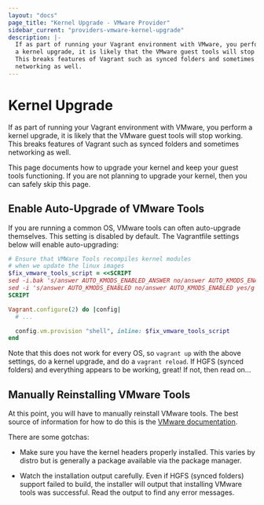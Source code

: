 ```yaml
---
layout: "docs"
page_title: "Kernel Upgrade - VMware Provider"
sidebar_current: "providers-vmware-kernel-upgrade"
description: |-
  If as part of running your Vagrant environment with VMware, you perform
  a kernel upgrade, it is likely that the VMware guest tools will stop working.
  This breaks features of Vagrant such as synced folders and sometimes
  networking as well.
---
```


# Kernel Upgrade

If as part of running your Vagrant environment with VMware, you perform
a kernel upgrade, it is likely that the VMware guest tools will stop working.
This breaks features of Vagrant such as synced folders and sometimes
networking as well.

This page documents how to upgrade your kernel and keep your guest tools
functioning. If you are not planning to upgrade your kernel, then you can safely
skip this page.

## Enable Auto-Upgrade of VMware Tools

If you are running a common OS, VMware tools can often auto-upgrade themselves.
This setting is disabled by default. The Vagrantfile settings below will
enable auto-upgrading:

```ruby
# Ensure that VMWare Tools recompiles kernel modules
# when we update the linux images
$fix_vmware_tools_script = <<SCRIPT
sed -i.bak 's/answer AUTO_KMODS_ENABLED_ANSWER no/answer AUTO_KMODS_ENABLED_ANSWER yes/g' /etc/vmware-tools/locations
sed -i 's/answer AUTO_KMODS_ENABLED no/answer AUTO_KMODS_ENABLED yes/g' /etc/vmware-tools/locations
SCRIPT

Vagrant.configure(2) do |config|
  # ...

  config.vm.provision "shell", inline: $fix_vmware_tools_script
end
```

Note that this does not work for every OS, so `vagrant up` with the above
settings, do a kernel upgrade, and do a `vagrant reload`. If HGFS (synced
folders) and everything appears to be working, great! If not, then read on...

## Manually Reinstalling VMware Tools

At this point, you will have to manually reinstall VMware tools. The best
source of information for how to do this is the
[VMware documentation](https://kb.vmware.com/selfservice/microsites/search.do?language=en_US&cmd=displayKC&externalId=1018414).

There are some gotchas:

  * Make sure you have the kernel headers properly installed. This varies
    by distro but is generally a package available via the package manager.

  * Watch the installation output carefully. Even if HGFS (synced folders)
    support failed to build, the installer will output that installing VMware
    tools was successful. Read the output to find any error messages.
